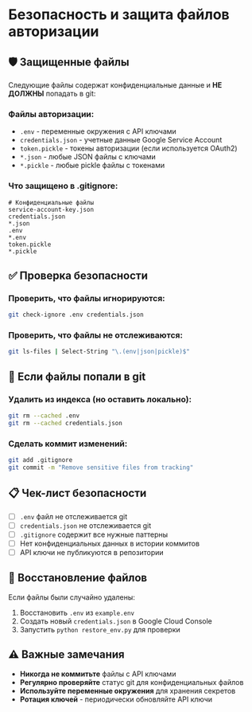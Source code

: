 # Безопасность и защита файлов авторизации

## 🛡️ Защищенные файлы

Следующие файлы содержат конфиденциальные данные и **НЕ ДОЛЖНЫ** попадать в git:

### Файлы авторизации:
- `.env` - переменные окружения с API ключами
- `credentials.json` - учетные данные Google Service Account
- `token.pickle` - токены авторизации (если используется OAuth2)
- `*.json` - любые JSON файлы с ключами
- `*.pickle` - любые pickle файлы с токенами

### Что защищено в .gitignore:
```
# Конфиденциальные файлы
service-account-key.json
credentials.json
*.json
.env
*.env
token.pickle
*.pickle
```

## ✅ Проверка безопасности

### Проверить, что файлы игнорируются:
```bash
git check-ignore .env credentials.json
```

### Проверить, что файлы не отслеживаются:
```bash
git ls-files | Select-String "\.(env|json|pickle)$"
```

## 🚨 Если файлы попали в git

### Удалить из индекса (но оставить локально):
```bash
git rm --cached .env
git rm --cached credentials.json
```

### Сделать коммит изменений:
```bash
git add .gitignore
git commit -m "Remove sensitive files from tracking"
```

## 📋 Чек-лист безопасности

- [ ] `.env` файл не отслеживается git
- [ ] `credentials.json` не отслеживается git
- [ ] `.gitignore` содержит все нужные паттерны
- [ ] Нет конфиденциальных данных в истории коммитов
- [ ] API ключи не публикуются в репозитории

## 🔄 Восстановление файлов

Если файлы были случайно удалены:
1. Восстановить `.env` из `example.env`
2. Создать новый `credentials.json` в Google Cloud Console
3. Запустить `python restore_env.py` для проверки

## ⚠️ Важные замечания

- **Никогда не коммитьте** файлы с API ключами
- **Регулярно проверяйте** статус git для конфиденциальных файлов
- **Используйте переменные окружения** для хранения секретов
- **Ротация ключей** - периодически обновляйте API ключи 